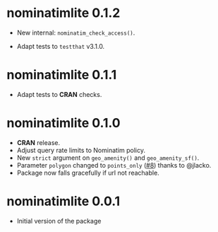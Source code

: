 # nominatimlite 0.1.2

-  New internal: `nominatim_check_access()`.

-  Adapt tests to `testthat` v3.1.0.

# nominatimlite 0.1.1

-  Adapt tests to **CRAN** checks.

# nominatimlite 0.1.0

-  **CRAN** release.
-  Adjust query rate limits to Nominatim policy.
-  New `strict` argument on `geo_amenity()` and `geo_amenity_sf()`.
-  Parameter `polygon` changed to `points_only`
   ([#8](https://github.com/dieghernan/nominatimlite/issues/8)) thanks to 
   @jlacko.
-  Package now falls gracefully if url not reachable.

# nominatimlite 0.0.1

-   Initial version of the package
